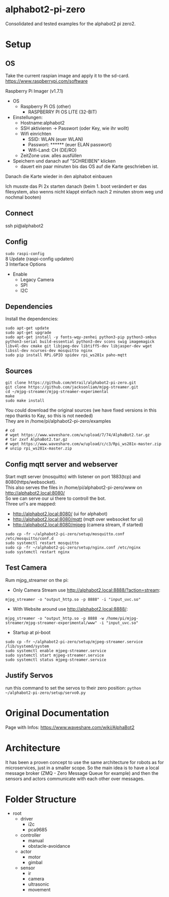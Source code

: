 # alphabot2-pi-zero

Consolidated and tested examples for the alphabot2 pi zero2.

# Setup

## OS

Take the current raspian image and apply it to the sd-card. https://www.raspberrypi.com/software

Raspberry Pi Imager (v1.7.1)

- OS
    - Raspberry Pi OS (other)
        - RASPBERRY PI OS LITE (32-BIT)
- Einstellungen:
    - Hostname:alphabot2
    - SSH aktivieren -> Passwort (oder Key, wie ihr wollt)
    - Wifi einrichten
        - SSID: WLAN (euer WLAN)
        - Passwort: ****** (euer ELAN passwort)
        - Wifi-Land: CH (DE/RO)
    - ZeitZone usw. alles ausfüllen
- Speichern und danach auf "SCHREIBEN" klicken
    - dauert ein paar minuten bis das OS auf die Karte geschrieben ist.

Danach die Karte wieder in den alphabot einbauen

Ich musste das Pi 2x starten danach (beim 1. boot verändert er das filesystem, also wenns nicht klappt einfach nach 2 minuten strom weg und nochmal booten)
## Connect
ssh pi@alphabot2

## Config

```sudo raspi-config``` <br>
8 Update (raspi-config updaten) <br>
3 Interface Options

- Enable
    - Legacy Camera
    - SPI
    - I2C

## Dependencies

Install the dependencies:

```
sudo apt-get update
sudo apt-get upgrade
sudo apt-get install -y fonts-wqy-zenhei python3-pip python3-smbus python3-serial build-essential python3-dev scons swig imagemagick libv4l-dev cmake git libjpeg-dev libtiff5-dev libjasper-dev wget libssl-dev ncurses-dev mosquitto nginx
sudo pip install RPi.GPIO spidev rpi_ws281x paho-mqtt
```

## Sources

```
git clone https://github.com/mtrail/alphabot2-pi-zero.git
git clone https://github.com/jacksonliam/mjpg-streamer.git
cd ~/mjpg-streamer/mjpg-streamer-experimental
make
sudo make install
```

You could download the original sources (we have fixed versions in this repo thanks to Kay, so this is not needed)<br>
They are in /home/pi/alphabot2-pi-zero/examples

```
# cd
# wget https://www.waveshare.com/w/upload/7/74/AlphaBot2.tar.gz
# tar zxvf AlphaBot2.tar.gz
# wget https://www.waveshare.com/w/upload/c/c3/Rpi_ws281x-master.zip
# unzip rpi_ws281x-master.zip
```

## Config mqtt server and webserver

Start mqtt server (mosquitto) with listener on port 1883(tcp) and 8080(https/websocket).<br>
This also serves the files in /home/pi/alphabot2-pi-zero/www on http://alphabot2.local:8080/ <br>
So we can serve our ui there to controll the bot.<br>
Three url's are mapped:
- http://alphabot2.local:8080/ (ui for alphabot)
- http://alphabot2.local:8080/mqtt (mqtt over websocket for ui)
- http://alphabot2.local:8080/mjpeg (camera stream, if started)

```
sudo cp -fr ~/alphabot2-pi-zero/setup/mosquitto.conf /etc/mosquitto/conf.d
sudo systemctl restart mosquitto
sudo cp -fr ~/alphabot2-pi-zero/setup/nginx.conf /etc/nginx
sudo systemctl restart nginx
```

## Test Camera

Rum mjpg_streamer on the pi:

- Only Camera Stream use http://alphabot2.local:8888/?action=stream:

```
mjpg_streamer -o "output_http.so -p 8888" -i "input_uvc.so"
```

- With Website around use http://alphabot2.local:8888/:

```
mjpg_streamer -o "output_http.so -p 8888 -w /home/pi/mjpg-streamer/mjpg-streamer-experimental/www" -i "input_uvc.so"
```

- Startup at pi-boot

```
sudo cp -fr ~/alphabot2-pi-zero/setup/mjpeg-streamer.service /lib/systemd/system
sudo systemctl enable mjpeg-streamer.service
sudo systemctl start mjpeg-streamer.service
sudo systemctl status mjpeg-streamer.service
```

## Justify Servos

run this command to set the servos to their zero position:
```python ~/alphabot2-pi-zero/setup/servo0.py```

# Original Documentation

Page with Infos: https://www.waveshare.com/wiki/AlphaBot2

# Architecture

It has been a proven concept to use the same architecture for robots as for microservices, just in a smaller scope. So the main idea is to have a local message broker (ZMQ - Zero Message Queue for example) and then the sensors and actors communicate with each other over messages.

# Folder Structure

- root
    - driver
        - i2c
        - pca9685
    - controller
        - manual
        - obstacle-avoidance
    - actor
        - motor
        - gimbal
    - sensor
        - ir
        - camera
        - ultrasonic
        - movement